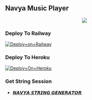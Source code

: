 <h2 align="centre">Navya Music Player</h2>



<p align="center"><a href="https://t.me/WTF_NAVYA"><img src="https://telegra.ph/file/d49ba007be76ed2566d85.jpg"></a></p>





### Deploy To Railway

[![Deploy+on+Railway](https://railway.app/button.svg)](https://railway.app/new/template?template=https://github.com/Navya-developer/MUSIC-OP-HMM&envs=API_ID,API_HASH,BOT_TOKEN,STRING_SESSION)


### Deploy To Heroku

[![Deploy+On+Heroku](https://www.herokucdn.com/deploy/button.svg)](https://heroku.com/deploy?template=https://github.com/Navya-developer/MUSIC-OP-HMM)



### Get String Session

- [𝙉𝘼𝙑𝙔𝘼 𝙎𝙏𝙍𝙄𝙉𝙂 𝙂𝙀𝙉𝙀𝙍𝘼𝙏𝙊𝙍](https://t.me/NAVYaSG_BoT)

